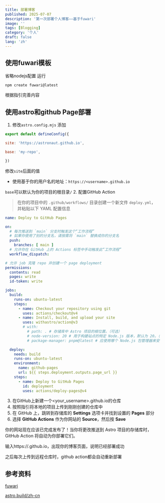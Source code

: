 ```yaml
---
title: 部署博客
published: 2025-07-07
description: '第一次部署个人博客——基于fuwari'
image: ''
tags: [Blogging]
category: '个人'
draft: false 
lang: 'zh'
---
```

## 使用fuwari模板
省略nodejs配置
运行
```sh
npm create fuwari@latest
```
根据指引完善内容

## 使用astro和github Page部署
1. 修改`astro.config.mjs`
添加
```js
export default defineConfig({

site: 'https://astronaut.github.io',

base: 'my-repo',

})
```
修改`site`后面的值
- 使用基于你的用户名的地址：`https://<username>.github.io`

`base`可以默认为你的项目的根目录`/`
2. 配置GitHub Action
>在你的项目中的 `.github/workflows/` 目录创建一个新文件 `deploy.yml`，并粘贴以下 YAML 配置信息

```yml
name: Deploy to GitHub Pages

on:
  # 每次推送到 `main` 分支时触发这个“工作流程”
  # 如果你使用了别的分支名，请按需将 `main` 替换成你的分支名
  push:
    branches: [ main ]
  # 允许你在 GitHub 上的 Actions 标签中手动触发此“工作流程”
  workflow_dispatch:

# 允许 job 克隆 repo 并创建一个 page deployment
permissions:
  contents: read
  pages: write
  id-token: write

jobs:
  build:
    runs-on: ubuntu-latest
    steps:
      - name: Checkout your repository using git
        uses: actions/checkout@v4
      - name: Install, build, and upload your site
        uses: withastro/action@v3
        # with:
          # path: . # 存储库中 Astro 项目的根位置。（可选）
          # node-version: 20 # 用于构建站点的特定 Node.js 版本，默认为 20。（可选）
          # package-manager: pnpm@latest # 应使用哪个 Node.js 包管理器来安装依赖项和构建站点。会根据存储库中的 lockfile 自动检测。（可选）

  deploy:
    needs: build
    runs-on: ubuntu-latest
    environment:
      name: github-pages
      url: ${{ steps.deployment.outputs.page_url }}
    steps:
      - name: Deploy to GitHub Pages
        id: deployment
        uses: actions/deploy-pages@v4
```
3. 在GitHub上新建一个<your_username>.github.io的仓库
4. 按照指引将本地的项目上传到刚刚创建的仓库中
5. 在 GitHub 上，跳转到存储库的 **Settings** 选项卡并找到设置的 **Pages** 部分
6. 选择 **GitHub Actions** 作为你网站的 **Source**，然后按 **Save**

你的网站现在应该已完成发布了！当你将更改推送到 Astro 项目的存储库时，GitHub Action 将自动为你部署它们。

输入https://<username>.github.io，出现你的博客页面，说明已经部署成功

之后每次上传到远程仓库时，github action都会自动重新部署
## 参考资料
[fuwari](https://github.com/saicaca/fuwari?tab=readme-ov-file)

[astro.build/zh-cn](https://docs.astro.build/zh-cn/guides/deploy/github/)
